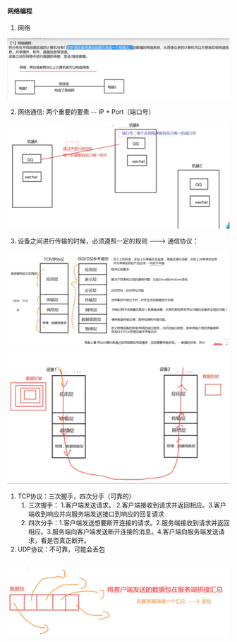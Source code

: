 #### 网络编程

1. 网络

![网络](../image/网络编程.png)

2. 网络通信: 两个重要的要素 -- IP + Port（端口号）

![网络通信](../image/网路通信.png)

3. 设备之间进行传输的时候，必须遵照一定的规则 ---> 通信协议：

![](../image/通信协议.png)

![数据传输](../image/数据传输.png)

1. TCP协议：三次握手，四次分手（可靠的）
    1. 三次握手： 1.客户端发送请求。 2.客户端接收到请求并返回相应。3.客户端收到响应并向服务端发送接口到响应的回复请求
    2. 四次分手：1.客户端发送想要断开连接的请求。2.服务端接收到请求并返回相应。3.服务端向客户端发送断开连接的消息。4.客户端向服务端发送请求，看是否真正断开。
2. UDP协议：不可靠，可能会丢包

​	![UDP](../image/UDP.png)